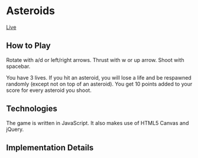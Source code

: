 # Asteroids

[Live](http://www.collinsmith.me/asteroids)

## How to Play

Rotate with a/d or left/right arrows.
Thrust with w or up arrow.
Shoot with spacebar.

You have 3 lives. If you hit an asteroid, you will lose a life and be respawned randomly (except not on top of an asteroid). You get 10 points added to your score for every asteroid you shoot.

## Technologies

The game is written in JavaScript. It also makes use of HTML5 Canvas and jQuery.

## Implementation Details


